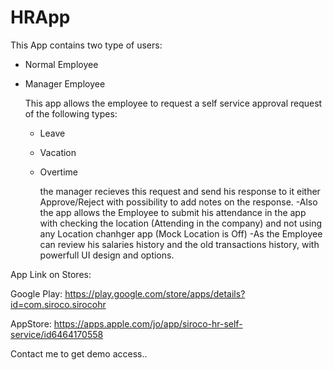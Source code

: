 # HRApp

This App contains two type of users:
- Normal Employee
- Manager Employee

  This app allows the employee to request a self service approval request of the following types:
  * Leave
  * Vacation
  * Overtime
 
    the manager recieves this request and send his response to it either Approve/Reject with possibility to add notes on the response.
    -Also the app allows the Employee to submit his attendance in the app with checking the location (Attending in the company) and not using any Location chanhger app (Mock Location is Off)
    -As the Employee can review his salaries history and the old transactions history, with powerfull UI design and options.




App Link on Stores:

Google Play: https://play.google.com/store/apps/details?id=com.siroco.sirocohr

AppStore: https://apps.apple.com/jo/app/siroco-hr-self-service/id6464170558

  Contact me to get demo access..
